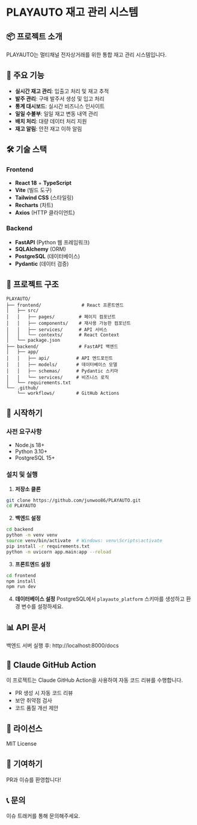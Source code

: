 # PLAYAUTO 재고 관리 시스템

## 📦 프로젝트 소개
PLAYAUTO는 멀티채널 전자상거래를 위한 통합 재고 관리 시스템입니다.

## 🚀 주요 기능
- **실시간 재고 관리**: 입출고 처리 및 재고 추적
- **발주 관리**: 구매 발주서 생성 및 입고 처리
- **통계 대시보드**: 실시간 비즈니스 인사이트
- **일일 수불부**: 일일 재고 변동 내역 관리
- **배치 처리**: 대량 데이터 처리 지원
- **재고 알림**: 안전 재고 이하 알림

## 🛠 기술 스택

### Frontend
- **React 18** + **TypeScript**
- **Vite** (빌드 도구)
- **Tailwind CSS** (스타일링)
- **Recharts** (차트)
- **Axios** (HTTP 클라이언트)

### Backend
- **FastAPI** (Python 웹 프레임워크)
- **SQLAlchemy** (ORM)
- **PostgreSQL** (데이터베이스)
- **Pydantic** (데이터 검증)

## 📁 프로젝트 구조
```
PLAYAUTO/
├── frontend/               # React 프론트엔드
│   ├── src/
│   │   ├── pages/         # 페이지 컴포넌트
│   │   ├── components/    # 재사용 가능한 컴포넌트
│   │   ├── services/      # API 서비스
│   │   └── contexts/      # React Context
│   └── package.json
├── backend/               # FastAPI 백엔드
│   ├── app/
│   │   ├── api/          # API 엔드포인트
│   │   ├── models/       # 데이터베이스 모델
│   │   ├── schemas/      # Pydantic 스키마
│   │   └── services/     # 비즈니스 로직
│   └── requirements.txt
└── .github/
    └── workflows/        # GitHub Actions
```

## 🚀 시작하기

### 사전 요구사항
- Node.js 18+
- Python 3.10+
- PostgreSQL 15+

### 설치 및 실행

1. **저장소 클론**
```bash
git clone https://github.com/junwoo86/PLAYAUTO.git
cd PLAYAUTO
```

2. **백엔드 설정**
```bash
cd backend
python -m venv venv
source venv/bin/activate  # Windows: venv\Scripts\activate
pip install -r requirements.txt
python -m uvicorn app.main:app --reload
```

3. **프론트엔드 설정**
```bash
cd frontend
npm install
npm run dev
```

4. **데이터베이스 설정**
PostgreSQL에서 `playauto_platform` 스키마를 생성하고 환경 변수를 설정하세요.

## 📊 API 문서
백엔드 서버 실행 후: http://localhost:8000/docs

## 🤖 Claude GitHub Action
이 프로젝트는 Claude GitHub Action을 사용하여 자동 코드 리뷰를 수행합니다.
- PR 생성 시 자동 코드 리뷰
- 보안 취약점 검사
- 코드 품질 개선 제안

## 📝 라이선스
MIT License

## 👥 기여하기
PR과 이슈를 환영합니다!

## 📞 문의
이슈 트래커를 통해 문의해주세요.